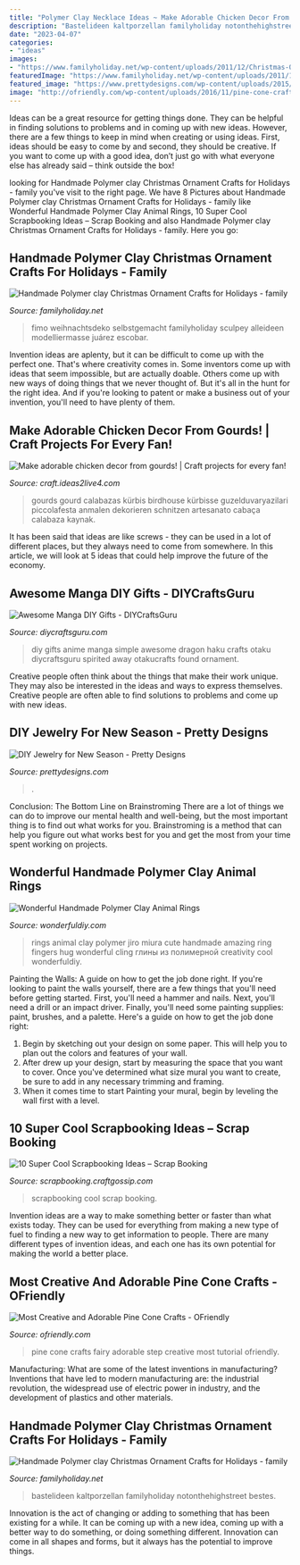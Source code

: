 ```yaml
---
title: "Polymer Clay Necklace Ideas ~ Make Adorable Chicken Decor From Gourds!"
description: "Bastelideen kaltporzellan familyholiday notonthehighstreet bestes"
date: "2023-04-07"
categories:
- "ideas"
images:
- "https://www.familyholiday.net/wp-content/uploads/2011/12/Christmas-Ornaments_12.jpg"
featuredImage: "https://www.familyholiday.net/wp-content/uploads/2011/12/Handmade-Polymer-clay-Christmas-Ornament-Crafts-for-Holidays-_02.jpg"
featured_image: "https://www.prettydesigns.com/wp-content/uploads/2015/02/Cute-Bracelets.jpg"
image: "http://ofriendly.com/wp-content/uploads/2016/11/pine-cone-crafts/19-pine-cone-crafts.jpg"
---
```



Ideas can be a great resource for getting things done. They can be helpful in finding solutions to problems and in coming up with new ideas. However, there are a few things to keep in mind when creating or using ideas. First, ideas should be easy to come by and second, they should be creative. If you want to come up with a good idea, don’t just go with what everyone else has already said – think outside the box!

	

		
looking for Handmade Polymer clay Christmas Ornament Crafts for Holidays - family you've visit to the right page. We have 8 Pictures about Handmade Polymer clay Christmas Ornament Crafts for Holidays - family like Wonderful Handmade Polymer Clay Animal Rings, 10 Super Cool Scrapbooking Ideas – Scrap Booking and also Handmade Polymer clay Christmas Ornament Crafts for Holidays - family. Here you go:
		
    
## Handmade Polymer Clay Christmas Ornament Crafts For Holidays - Family

<img loading=lazy src="https://www.familyholiday.net/wp-content/uploads/2011/12/Christmas-Ornaments_12.jpg" onerror="this.onerror=null;this.src='https://tse3.mm.bing.net/th?id=OIP.chAMZeUQBMH_G6o0NtHBRgHaJ4&amp;pid=15.1';" alt="Handmade Polymer clay Christmas Ornament Crafts for Holidays - family">

_Source: familyholiday.net_

>fimo weihnachtsdeko selbstgemacht familyholiday sculpey alleideen modelliermasse juárez escobar. 

	

Invention ideas are aplenty, but it can be difficult to come up with the perfect one. That's where creativity comes in. Some inventors come up with ideas that seem impossible, but are actually doable. Others come up with new ways of doing things that we never thought of. But it's all in the hunt for the right idea. And if you're looking to patent or make a business out of your invention, you'll need to have plenty of them.

    
## Make Adorable Chicken Decor From Gourds! | Craft Projects For Every Fan!

<img loading=lazy src="https://craft.ideas2live4.com/wp-content/uploads/sites/4/2016/08/Gourd-Art-03.jpg" onerror="this.onerror=null;this.src='https://tse4.mm.bing.net/th?id=OIP.iblcx75zR7Gk-zxWM9a9rgHaNI&amp;pid=15.1';" alt="Make adorable chicken decor from gourds! | Craft projects for every fan!">

_Source: craft.ideas2live4.com_

>gourds gourd calabazas kürbis birdhouse kürbisse guzelduvaryazilari piccolafesta anmalen dekorieren schnitzen artesanato cabaça calabaza kaynak. 

	

It has been said that ideas are like screws - they can be used in a lot of different places, but they always need to come from somewhere. In this article, we will look at 5 ideas that could help improve the future of the economy.

    
## Awesome Manga DIY Gifts - DIYCraftsGuru

<img loading=lazy src="https://www.diycraftsguru.com/wp-content/uploads/2016/03/07-Simple-Anime.jpg" onerror="this.onerror=null;this.src='https://tse1.mm.bing.net/th?id=OIP.dW96_zhS5yLrXFxCD9VqpgHaK7&amp;pid=15.1';" alt="Awesome Manga DIY Gifts - DIYCraftsGuru">

_Source: diycraftsguru.com_

>diy gifts anime manga simple awesome dragon haku crafts otaku diycraftsguru spirited away otakucrafts found ornament. 

	

Creative people often think about the things that make their work unique. They may also be interested in the ideas and ways to express themselves. Creative people are often able to find solutions to problems and come up with new ideas.

    
## DIY Jewelry For New Season - Pretty Designs

<img loading=lazy src="https://www.prettydesigns.com/wp-content/uploads/2015/02/Cute-Bracelets.jpg" onerror="this.onerror=null;this.src='https://tse2.mm.bing.net/th?id=OIP.HzoxoQfGYBwmElNWODPHVgHaKx&amp;pid=15.1';" alt="DIY Jewelry for New Season - Pretty Designs">

_Source: prettydesigns.com_

>. 

	

Conclusion: The Bottom Line on Brainstroming
There are a lot of things we can do to improve our mental health and well-being, but the most important thing is to find out what works for you. Brainstroming is a method that can help you figure out what works best for you and get the most from your time spent working on projects.

    
## Wonderful Handmade Polymer Clay Animal Rings

<img loading=lazy src="https://cdn.wonderfuldiy.com/wp-content/uploads/2015/01/7.jpg" onerror="this.onerror=null;this.src='https://tse3.mm.bing.net/th?id=OIP.7EyCb6opHXfxoDX-q_CZowHaFj&amp;pid=15.1';" alt="Wonderful Handmade Polymer Clay Animal Rings">

_Source: wonderfuldiy.com_

>rings animal clay polymer jiro miura cute handmade amazing ring fingers hug wonderful cling глины из полимерной creativity cool wonderfuldiy. 

	

Painting the Walls: A guide on how to get the job done right.
If you're looking to paint the walls yourself, there are a few things that you'll need before getting started. First, you'll need a hammer and nails. Next, you'll need a drill or an impact driver. Finally, you'll need some painting supplies: paint, brushes, and a palette. Here's a guide on how to get the job done right: 
1) Begin by sketching out your design on some paper. This will help you to plan out the colors and features of your wall. 
2) After drew up your design, start by measuring the space that you want to cover. Once you've determined what size mural you want to create, be sure to add in any necessary trimming and framing. 
3) When it comes time to start Painting your mural, begin by leveling the wall first with a level.

    
## 10 Super Cool Scrapbooking Ideas – Scrap Booking

<img loading=lazy src="https://i0.wp.com/scrapbooking.craftgossip.com/files/2015/09/10-Really-Cool-Scrapbooking-Ideas1.jpg?fit=592%2C1000" onerror="this.onerror=null;this.src='https://tse3.mm.bing.net/th?id=OIP.5joBo3feNL8cz7sxNBeYWwHaMg&amp;pid=15.1';" alt="10 Super Cool Scrapbooking Ideas – Scrap Booking">

_Source: scrapbooking.craftgossip.com_

>scrapbooking cool scrap booking. 

	

Invention ideas are a way to make something better or faster than what exists today. They can be used for everything from making a new type of fuel to finding a new way to get information to people. There are many different types of invention ideas, and each one has its own potential for making the world a better place.

    
## Most Creative And Adorable Pine Cone Crafts - OFriendly

<img loading=lazy src="http://ofriendly.com/wp-content/uploads/2016/11/pine-cone-crafts/19-pine-cone-crafts.jpg" onerror="this.onerror=null;this.src='https://tse2.mm.bing.net/th?id=OIP.IMDyQyP7I0R21a4ivzk8zAHaLH&amp;pid=15.1';" alt="Most Creative and Adorable Pine Cone Crafts - OFriendly">

_Source: ofriendly.com_

>pine cone crafts fairy adorable step creative most tutorial ofriendly. 

	

Manufacturing: What are some of the latest inventions in manufacturing?
Inventions that have led to modern manufacturing are: the industrial revolution, the widespread use of electric power in industry, and the development of plastics and other materials.

    
## Handmade Polymer Clay Christmas Ornament Crafts For Holidays - Family

<img loading=lazy src="https://www.familyholiday.net/wp-content/uploads/2011/12/Handmade-Polymer-clay-Christmas-Ornament-Crafts-for-Holidays-_02.jpg" onerror="this.onerror=null;this.src='https://tse4.mm.bing.net/th?id=OIP.7H6hIBWw10-kDeHugBXmqAHaGu&amp;pid=15.1';" alt="Handmade Polymer clay Christmas Ornament Crafts for Holidays - family">

_Source: familyholiday.net_

>bastelideen kaltporzellan familyholiday notonthehighstreet bestes. 

	

Innovation is the act of changing or adding to something that has been existing for a while. It can be coming up with a new idea, coming up with a better way to do something, or doing something different. Innovation can come in all shapes and forms, but it always has the potential to improve things.


